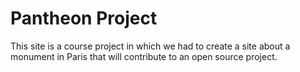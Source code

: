 # Pantheon Project

This site is a course project in which we had to create a site about a monument in Paris that will contribute to an open source project.
